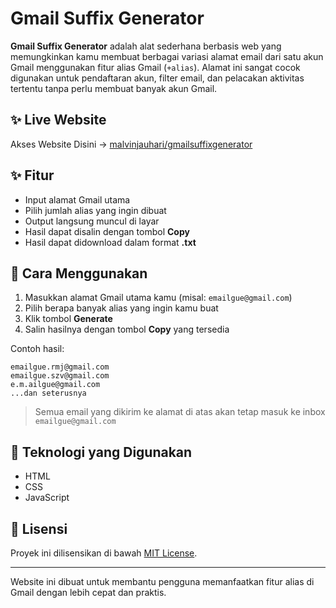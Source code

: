 
# Gmail Suffix Generator

**Gmail Suffix Generator** adalah alat sederhana berbasis web yang memungkinkan kamu membuat berbagai variasi alamat email dari satu akun Gmail menggunakan fitur alias Gmail (`+alias`). Alamat ini sangat cocok digunakan untuk pendaftaran akun, filter email, dan pelacakan aktivitas tertentu tanpa perlu membuat banyak akun Gmail.

## ✨ Live Website

Akses Website Disini -> [malvinjauhari/gmailsuffixgenerator](https://malvinjauhari.github.io/gmailsuffixgenerator/)

## ✨ Fitur

- Input alamat Gmail utama
- Pilih jumlah alias yang ingin dibuat
- Output langsung muncul di layar
- Hasil dapat disalin dengan tombol **Copy**
- Hasil dapat didownload dalam format **.txt**
  
## 🚀 Cara Menggunakan

1. Masukkan alamat Gmail utama kamu (misal: `emailgue@gmail.com`)
2. Pilih berapa banyak alias yang ingin kamu buat
3. Klik tombol **Generate**
4. Salin hasilnya dengan tombol **Copy** yang tersedia

Contoh hasil:
```
emailgue.rmj@gmail.com
emailgue.szv@gmail.com
e.m.ailgue@gmail.com
...dan seterusnya
```

> Semua email yang dikirim ke alamat di atas akan tetap masuk ke inbox `emailgue@gmail.com`

## 🔧 Teknologi yang Digunakan

- HTML
- CSS
- JavaScript

## 📜 Lisensi

Proyek ini dilisensikan di bawah [MIT License](https://opensource.org/licenses/MIT).

---
Website ini dibuat untuk membantu pengguna memanfaatkan fitur alias di Gmail dengan lebih cepat dan praktis.
